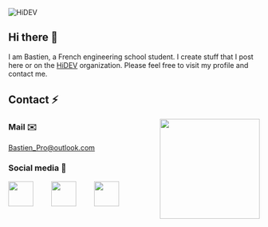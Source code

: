![HiDEV](https://hidev.fr/wp-content/uploads/2019/10/Logo1-1024x244.png)

<div>
  
## Hi there 👋

I am Bastien, a French engineering school student. I create stuff that I post here or on the [HiDEV](https://github.com/HiDEVTeam) organization.
Please feel free to visit my profile and contact me.

## Contact ⚡️
<a href="https://www.youtube.com/watch?v=dQw4w9WgXcQ"><img align="right" src="https://media.giphy.com/media/F0RAWnqgJ1f6IzXi9U/giphy.gif" width="200" height="200" /></a>

### Mail ✉️
[Bastien_Pro@outlook.com](mailto:Bastien_Pro@outlook.com)

### Social media 💬

<div><p>
<a href="https://www.linkedin.com/in/bastien-dupont-a066561a3/"><img src="https://cdn-icons.flaticon.com/png/512/2504/premium/2504923.png?token=exp=1655380615~hmac=f7f69b52d6621108deb871e979a53f8e" width="50" height="50" margin-right="10rm" style="margin-right: 20px;"/></a>
&nbsp;&nbsp;&nbsp;<a href="https://www.instagram.com/bastien.dupnt/"><img src="https://cdn-icons-png.flaticon.com/512/2111/2111463.png" width="50" height="50" style="margin-right: 20px;"/></a>
&nbsp;&nbsp;&nbsp;<a href="https://discord.gg/pu5edue"><img src="https://cdn-icons.flaticon.com/png/512/2504/premium/2504896.png?token=exp=1655380756~hmac=8e1f8996dde79c93782eee4e993cdc7a" width="50" height="50" style="margin-right: 20px;"/></a>
</p></div>
</div>

<!--
**Astropal/Astropal** is a ✨ _special_ ✨ repository because its `README.md` (this file) appears on your GitHub profile.

Here are some ideas to get you started:

- 🔭 I’m currently working on ...
- 🌱 I’m currently learning ...
- 👯 I’m looking to collaborate on ...
- 🤔 I’m looking for help with ...
- 💬 Ask me about ...
- 📫 How to reach me: ...
- 😄 Pronouns: ...
- ⚡ Fun fact: ...
-->
